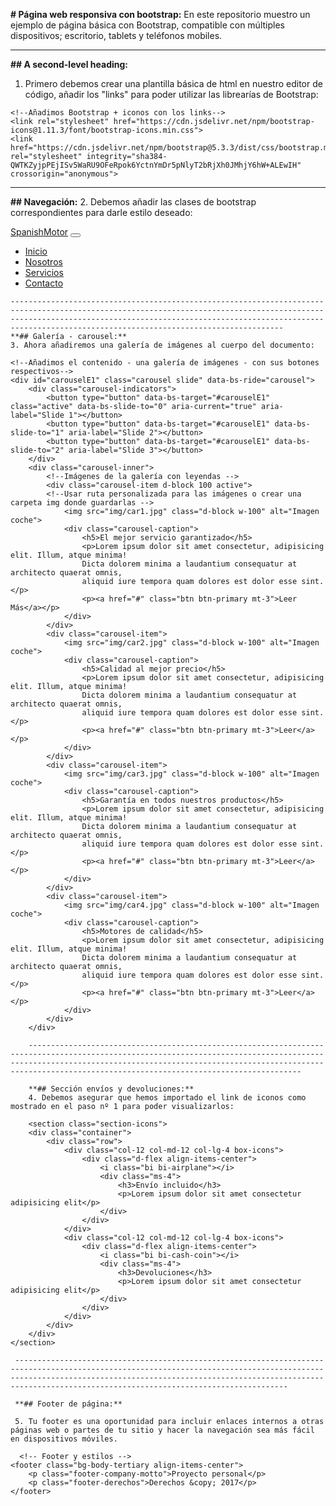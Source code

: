**# Página web responsiva con bootstrap:**
En este repositorio muestro un ejemplo de página básica con Bootstrap, compatible con múltiples dispositivos; escritorio, tablets y teléfonos mobiles.

-------------------------------------------------------------------------------------------------------------------------------------------------------------------------------------------------------------------------------------------------------------------------------
**## A second-level heading:**
1. Primero debemos crear una plantilla básica de html en nuestro editor de código, añadir los "links" para poder utilizar las librearías de Bootstrap:

<!DOCTYPE html>
<html lang="en">
<head>
    <meta charset="UTF-8">
    <meta name="viewport" content="width=device-width, initial-scale=1.0">
    <title>Carshop</title>
    
    <!--Añadimos Bootstrap + iconos con los links-->
    <link rel="stylesheet" href="https://cdn.jsdelivr.net/npm/bootstrap-icons@1.11.3/font/bootstrap-icons.min.css">
    <link href="https://cdn.jsdelivr.net/npm/bootstrap@5.3.3/dist/css/bootstrap.min.css" rel="stylesheet" integrity="sha384-QWTKZyjpPEjISv5WaRU9OFeRpok6YctnYmDr5pNlyT2bRjXh0JMhjY6hW+ALEwIH" crossorigin="anonymous">
</head>
<body>

<!--Añadimos el link de Javascript de Bootstrap-->
<script src="https://cdn.jsdelivr.net/npm/bootstrap@5.3.3/dist/js/bootstrap.bundle.min.js" integrity="sha384-YvpcrYf0tY3lHB60NNkmXc5s9fDVZLESaAA55NDzOxhy9GkcIdslK1eN7N6jIeHz" crossorigin="anonymous"></script>
</body>
</html>

-------------------------------------------------------------------------------------------------------------------------------------------------------------------------------------------------------------------------------------------------------------------------------
**## Navegación:**
2. Debemos añadir las clases de bootstrap correspondientes para darle estilo deseado:
   
<nav class="navbar navbar-expandlg navbar-light bg-light fixed-top">
        <div class="container">
            <a href="#" class="navbar-brand"><span class="text-primary">Spanish</span>Motor</a>
            <button class="navbar-toggler" type="button" data-bs-toggle="collapse" 
            data-bs-target="#navbar-start" aria-controls="navbar-start" aria-expanded="false" aria-label="Toggle navigation">
                <span class="navbar-toggler-icon"></span>
            </button>
            <div class="collapse navbar-collapse" id="navbar-start">
                <ul class="navbar-nav ms-auto mb-2 mb-lg-0">
                    <li class="nav-item">
                        <a class="nav-link" href="#">Inicio</a>
                    </li>
                    <li class="nav-item">
                        <a class="nav-link" href="#">Nosotros</a>
                    </li>
                    <li class="nav-item">
                        <a class="nav-link" href="#">Servicios</a>
                    </li>
                    <li class="nav-item">
                        <a class="nav-link" href="#">Contacto</a>
                    </li>
                </ul>
            </div>
        </div>
    </nav>

    -------------------------------------------------------------------------------------------------------------------------------------------------------------------------------------------------------------------------------------------------------------------------------
    **## Galería - carousel:**
    3. Ahora añadiremos una galería de imágenes al cuerpo del documento:

    <!--Añadimos el contenido - una galería de imágenes - con sus botones respectivos-->
    <div id="carouselE1" class="carousel slide" data-bs-ride="carousel">
        <div class="carousel-indicators">
            <button type="button" data-bs-target="#carouselE1" class="active" data-bs-slide-to="0" aria-current="true" aria-label="Slide 1"></button>
            <button type="button" data-bs-target="#carouselE1" data-bs-slide-to="1" aria-label="Slide 2"></button>
            <button type="button" data-bs-target="#carouselE1" data-bs-slide-to="2" aria-label="Slide 3"></button>
        </div>
        <div class="carousel-inner">
            <!--Imágenes de la galería con leyendas -->
            <div class="carousel-item d-block 100 active">
            <!--Usar ruta personalizada para las imágenes o crear una carpeta img donde guardarlas -->
                <img src="img/car1.jpg" class="d-block w-100" alt="Imagen coche">
                <div class="carousel-caption">
                    <h5>El mejor servicio garantizado</h5>
                    <p>Lorem ipsum dolor sit amet consectetur, adipisicing elit. Illum, atque minima! 
                    Dicta dolorem minima a laudantium consequatur at architecto quaerat omnis, 
                    aliquid iure tempora quam dolores est dolor esse sint.</p>
                    <p><a href="#" class="btn btn-primary mt-3">Leer Más</a></p>
                </div>
            </div>
            <div class="carousel-item">
                <img src="img/car2.jpg" class="d-block w-100" alt="Imagen coche">
                <div class="carousel-caption">
                    <h5>Calidad al mejor precio</h5>
                    <p>Lorem ipsum dolor sit amet consectetur, adipisicing elit. Illum, atque minima! 
                    Dicta dolorem minima a laudantium consequatur at architecto quaerat omnis, 
                    aliquid iure tempora quam dolores est dolor esse sint.</p>
                    <p><a href="#" class="btn btn-primary mt-3">Leer</a></p>
                </div>
            </div>
            <div class="carousel-item">
                <img src="img/car3.jpg" class="d-block w-100" alt="Imagen coche">
                <div class="carousel-caption">
                    <h5>Garantía en todos nuestros productos</h5>
                    <p>Lorem ipsum dolor sit amet consectetur, adipisicing elit. Illum, atque minima! 
                    Dicta dolorem minima a laudantium consequatur at architecto quaerat omnis, 
                    aliquid iure tempora quam dolores est dolor esse sint.</p>
                    <p><a href="#" class="btn btn-primary mt-3">Leer</a></p>
                </div>
            </div>
            <div class="carousel-item">
                <img src="img/car4.jpg" class="d-block w-100" alt="Imagen coche">
                <div class="carousel-caption">
                    <h5>Motores de calidad</h5>
                    <p>Lorem ipsum dolor sit amet consectetur, adipisicing elit. Illum, atque minima! 
                    Dicta dolorem minima a laudantium consequatur at architecto quaerat omnis, 
                    aliquid iure tempora quam dolores est dolor esse sint.</p>
                    <p><a href="#" class="btn btn-primary mt-3">Leer</a></p>
                </div>
            </div>
        </div>

        -------------------------------------------------------------------------------------------------------------------------------------------------------------------------------------------------------------------------------------------------------------------------------

        **## Sección envíos y devoluciones:**
        4. Debemos asegurar que hemos importado el link de iconos como mostrado en el paso nº 1 para poder visualizarlos:

        <section class="section-icons">
        <div class="container">
            <div class="row">
                <div class="col-12 col-md-12 col-lg-4 box-icons">
                    <div class="d-flex align-items-center">
                        <i class="bi bi-airplane"></i>
                        <div class="ms-4">
                            <h3>Envío incluido</h3>
                            <p>Lorem ipsum dolor sit amet consectetur adipisicing elit</p>
                        </div>
                    </div>
                </div>
                <div class="col-12 col-md-12 col-lg-4 box-icons">
                    <div class="d-flex align-items-center">
                        <i class="bi bi-cash-coin"></i>
                        <div class="ms-4">
                            <h3>Devoluciones</h3>
                            <p>Lorem ipsum dolor sit amet consectetur adipisicing elit</p>
                        </div>
                    </div>
                </div>
            </div>
        </div>
    </section>

     -------------------------------------------------------------------------------------------------------------------------------------------------------------------------------------------------------------------------------------------------------------------------------

     **## Footer de página:**

     5. Tu footer es una oportunidad para incluir enlaces internos a otras páginas web o partes de tu sitio y hacer la navegación sea más fácil en dispositivos móviles. 

      <!-- Footer y estilos -->
    <footer class="bg-body-tertiary align-items-center">
        <p class="footer-company-motto">Proyecto personal</p>
        <p class="footer-derechos">Derechos &copy; 2017</p>
    </footer>

    
    

